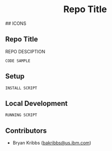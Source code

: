 
<h1 align="center">
Repo Title
</h1>

<p align="left">
    ## ICONS
</p>

## Repo Title

REPO DESCIPTION

```
CODE SAMPLE
```
<h2 align="Left">
Setup
</h2>

```
INSTALL SCRIPT
```
<h2 align="Left">
Local Development
</h2>

```
RUNNING SCRIPT
```
<h2 align="Left">
Contributors
</h2>

- Bryan Kribbs (bakribbs@us.ibm.com)

